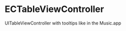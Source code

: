 ECTableViewController
=====================

UITableViewController with tooltips like in the Music.app